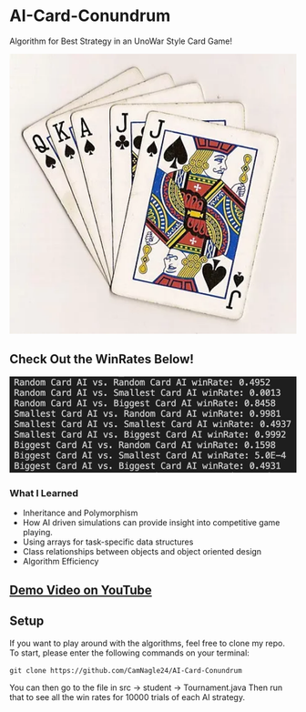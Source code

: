 # AI-Card-Conundrum
Algorithm for Best Strategy in an UnoWar Style Card Game!

<img src="assets/Cards.png" width="600">

## Check Out the WinRates Below!

<img src="assets/WinRate.png" width="600">

### What I Learned
- Inheritance and Polymorphism
-  How AI driven simulations can provide insight into competitive game playing.
- Using arrays for task-specific data structures
- Class relationships between objects and object oriented design
- Algorithm Efficiency

## <a href="https://youtu.be/MvkVEJQBbEE?si=MKLAcNZ8uNQCImKI"> Demo Video on YouTube </a>

## Setup

If you want to play around with the algorithms, feel free to clone my repo. To start, please enter the following commands on your terminal:

```
git clone https://github.com/CamNagle24/AI-Card-Conundrum
```

You can then go to the file in src -> student -> Tournament.java 
Then run that to see all the win rates for 10000 trials of each AI strategy.
